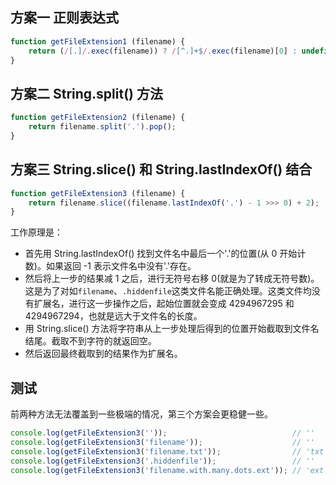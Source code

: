 ## 方案一 正则表达式
```js
function getFileExtension1 (filename) {
    return (/[.]/.exec(filename)) ? /[^.]+$/.exec(filename)[0] : undefined;
}
```

## 方案二 String.split() 方法
```js
function getFileExtension2 (filename) {
    return filename.split('.').pop();
}
```

## 方案三 String.slice() 和 String.lastIndexOf() 结合
```js
function getFileExtension3 (filename) {
    return filename.slice((filename.lastIndexOf('.') - 1 >>> 0) + 2);
}
```
工作原理是：

- 首先用 String.lastIndexOf() 找到文件名中最后一个'.'的位置(从 0 开始计数)。如果返回 -1 表示文件名中没有'.'存在。
- 然后将上一步的结果减 1 之后，进行无符号右移 0(就是为了转成无符号数)。这是为了对如`filename`、`.hiddenfile`这类文件名能正确处理。这类文件均没有扩展名，进行这一步操作之后，起始位置就会变成 4294967295 和 4294967294，也就是远大于文件名的长度。
- 用 String.slice() 方法将字符串从上一步处理后得到的位置开始截取到文件名结尾。截取不到字符的就返回空。
- 然后返回最终截取到的结果作为扩展名。


## 测试
前两种方法无法覆盖到一些极端的情况，第三个方案会更稳健一些。

```js
console.log(getFileExtension3(''));                            // ''
console.log(getFileExtension3('filename'));                    // ''
console.log(getFileExtension3('filename.txt'));                // 'txt'   
console.log(getFileExtension3('.hiddenfile'));                 // ''
console.log(getFileExtension3('filename.with.many.dots.ext')); // 'ext'
```



